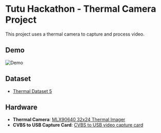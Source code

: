 # Tutu Hackathon - Thermal Camera Project

This project uses a thermal camera to capture and process video.

## Demo


![Demo](https://github.com/user-attachments/assets/b0a682ce-6282-4ce2-b310-cd4f6ca3e83c)





## Dataset

- [Thermal Dataset 5](https://huggingface.co/datasets/LeRobot-worldwide-hackathon/353-TheTuTuLove-Thermal_Sorting)

## Hardware

- **Thermal Camera**: [MLX90640 32x24 Thermal Imager](https://www.aliexpress.com/item/1005007379371812.html)
- **CVBS to USB Capture Card**: [CVBS to USB video capture card](https://www.aliexpress.com/item/1005005648528962.html)
